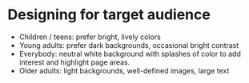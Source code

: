 # Designing for target audience
- Children / teens: prefer bright, lively colors
- Young adults: prefer dark backgrounds, occasional bright contrast
- Everybody: neutral white background with splashes of color to add interest and highlight page areas.
- Older adults: light backgrounds, well-defined images, large text

